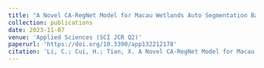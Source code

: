 ```yaml
---
title: "A Novel CA-RegNet Model for Macau Wetlands Auto Segmentation Based on GF-2 Remote Sensing Images"
collection: publications
date: 2023-11-07
venue: 'Applied Sciences (SCI JCR Q2)'
paperurl: 'https://doi.org/10.3390/app132212178'
citation: 'Li, C.; Cui, H.; Tian, X. A Novel CA-RegNet Model for Macau Wetlands Auto Segmentation Based on GF-2 Remote Sensing Images. Appl. Sci. 2023, 13, 12178.  '
---
```

